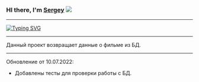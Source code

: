 ### HI there, I'm [Sergey](https://vk.com/kotenkov97) ![](https://github.com/blackcater/blackcater/raw/main/images/Hi.gif)

---

[![Typing SVG](https://readme-typing-svg.herokuapp.com?color=42F71F&background=FFFFFF00&vCenter=true&lines=Python+developer)](https://git.io/typing-svg)

---

Данный проект возвращает данные о фильме из БД.

---

Обновление от 10.07.2022:
* Добавлены тесты для проверки работы с БД.